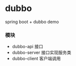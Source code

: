 # dubbo
spring boot + dubbo demo

### 模块

* dubbo-api 接口
* dubbo-server 接口实现服务类
* dubbo-client 客户端调用
